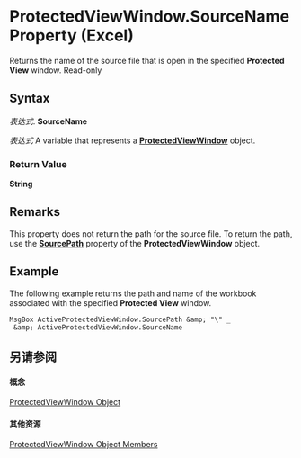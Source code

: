 
# ProtectedViewWindow.SourceName Property (Excel)

Returns the name of the source file that is open in the specified  **Protected View** window. Read-only


## Syntax

 _表达式_. **SourceName**

 _表达式_ A variable that represents a **[ProtectedViewWindow](6a32240c-c90b-c51a-6f8e-c3ff496b9855.md)** object.


### Return Value

 **String**


## Remarks

This property does not return the path for the source file. To return the path, use the  **[SourcePath](add00cce-b8e9-5a11-b1cb-27ac63798491.md)** property of the **ProtectedViewWindow** object.


## Example

The following example returns the path and name of the workbook associated with the specified  **Protected View** window.


```
MsgBox ActiveProtectedViewWindow.SourcePath &amp; "\" _ 
 &amp; ActiveProtectedViewWindow.SourceName
```


## 另请参阅


#### 概念


[ProtectedViewWindow Object](6a32240c-c90b-c51a-6f8e-c3ff496b9855.md)
#### 其他资源


[ProtectedViewWindow Object Members](http://msdn.microsoft.com/library/37bdcf7b-b5c4-af78-ad73-13c8f638964e%28Office.15%29.aspx)